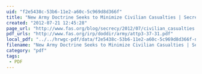 ```yaml
---
uid: "f2e5438c-53b6-11e2-a60c-5c969d8d366f"
title: "New Army Doctrine Seeks to Minimize Civilian Casualties | Secrecy News"
created: "2012-07-21 12:45:28"
page_url: "http://www.fas.org/blog/secrecy/2012/07/civilian_casualties.html"
pdf_urls: "http://www.fas.org/irp/doddir/army/attp3-37-31.pdf"
local_pdf: "../../hrwgc-pdf/data/f2e5438c-53b6-11e2-a60c-5c969d8d366f-new-army-doctrine-seeks-to-minimize-civilian-casualties-secrecy-news.pdf"
filename: "New Army Doctrine Seeks to Minimize Civilian Casualties | Secrecy News.html"
category: "pdf"
tags: 
 - PDF
---
```

